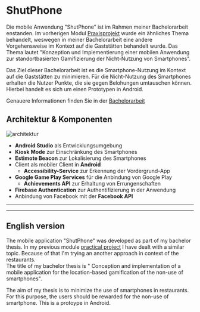 # ShutPhone
Die mobile Anwendung "ShutPhone" ist im Rahmen meiner Bachelorarbeit enstanden. 
Im vorherigen Modul [Praxisprojekt](https://github.com/PhiHaiDinh/ShutApps) wurde ein ähnliches Thema behandelt, weswegen in meiner Bachelorarbeit eine andere Vorgehensweise im Kontext auf die Gaststätten behandelt wurde. 
Das Thema lautet "Konzeption und Implementierung einer mobilen Anwendung zur standortbasierten Gamifizierung der Nicht-Nutzung von Smartphones". 


Das Ziel dieser Bachelorarbeit ist es die Smartphone-Nutzung im Kontext auf die Gaststätten zu minimieren. 
Für die Nicht-Nutzung des Smartphones erhalten die Nutzer Punkte, die sie gegen Belohungen umtauschen können. 
Hierbei handelt es sich um einen Prototypen in Android. 
 
Genauere Informationen finden Sie in der [Bachelorarbeit](https://github.com/PhiHaiDinh/ShutPhone/blob/master/BA_ShutPhone_Vu_Phi_Hai_Dinh.pdf)

## Architektur & Komponenten
![architektur](https://user-images.githubusercontent.com/38287483/38677541-da8818b2-3e5e-11e8-94ec-68bf5bfd7ac5.jpg)

* **Android Studio** als Entwicklungsumgebung
* **Kiosk Mode** zur Einschränkung des Smartphones
* **Estimote Beacon** zur Lokalisierung des Smartphones
* Client als mobiler Client in **Android**
  * **Accessibility-Service** zur Erkennung der Vordergrund-App
* **Google Game Play Services** für die Anbindung von Google Play
  * **Achievements API** zur Erhaltung von Errungenschaften
* **Firebase Authentication** zur Authentifizierung in der Anwendung
* Anbindung von Facebook mit der **Facebook API**

-------------------
-------------------

## English version

The mobile application "ShutPhone" was developed as part of my bachelor thesis. In my previous module [practical project](https://github.com/PhiHaiDinh/ShutApps) I have dealt with a similar topic. Because of that I'm trying an another approach in context of the restaurants.  
The title of my bachelor thesis is "
Conception and implementation of a mobile application for the location-based gamification of the non-use of smartphones".

The aim of my thesis is to minimize the use of smartphones in restaurants. 
For this purpose, the users should be rewarded for the non-use of smartphone.
This is a protoype in Android. 
